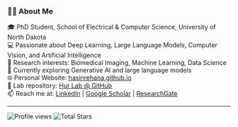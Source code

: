 ### 👩‍🔬 About Me

🎓 PhD Student, School of Electrical & Computer Science, University of North Dakota  
💻 Passionate about Deep Learning, Large Language Models, Computer Vision, and Artificial Intelligence  
🔬 Research interests: Biomedical Imaging, Machine Learning, Data Science  
🌱 Currently exploring Generative AI and large language models  
🌐 Personal Website: [hasinrehana.github.io](https://hasin-ruet13.github.io/hasinrehana.github.io/)  
🧪 Lab repository: [Hur Lab @ GitHub](https://github.com/hurlab/)  
📫 Reach me at: [LinkedIn](https://www.linkedin.com/in/hasinrehana) | [Google Scholar](https://scholar.google.com/citations?user=q6tQJu0AAAAJ&hl=en) | [ResearchGate](https://www.researchgate.net/profile/Hasin-Rehana)

---

![Profile views](https://komarev.com/ghpvc/?username=hasin-ruet13&color=blue&style=flat-square)
![Total Stars](https://custom-icon-badges.demolab.com/github/stars/hasin-ruet13?color=55960c&style=flat-square&label=Stars)
